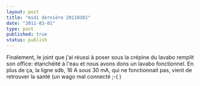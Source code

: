 ```yaml
---
layout: post
title: "midi dernière 20110301"
date: "2011-03-01"
type: post
published: true
status: publish
---
```


Finalement, le joint que j'ai réussi à poser sous la crépine du lavabo remplit son office: étanchéité à l'eau et nous avons dons un lavabo fonctionnel. En plus de ça, la ligne sdb, 16 A sous 30 mA, qui ne fonctionnait pas, vient de retrouver la santé (un wago mal connecté ;-( )
